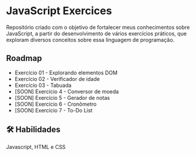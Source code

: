 
# JavaScript Exercices

Repositório criado com o objetivo de fortalecer meus conhecimentos sobre JavaScript, a partir do desenvolvimento de vários exercícios práticos, que exploram diversos conceitos sobre essa linguagem de programação.


## Roadmap

- Exercício 01 - Explorando elementos DOM
- Exercício 02 - Verificador de idade
- Exercício 03 - Tabuada
- [SOON] Exercício 4 - Conversor de moeda
- [SOON] Exercício 5 - Gerador de notas
- [SOON] Exercício 6 - Cronômetro
- [SOON] Exercício 7 - To-Do List


## 🛠 Habilidades
Javascript, HTML e CSS

